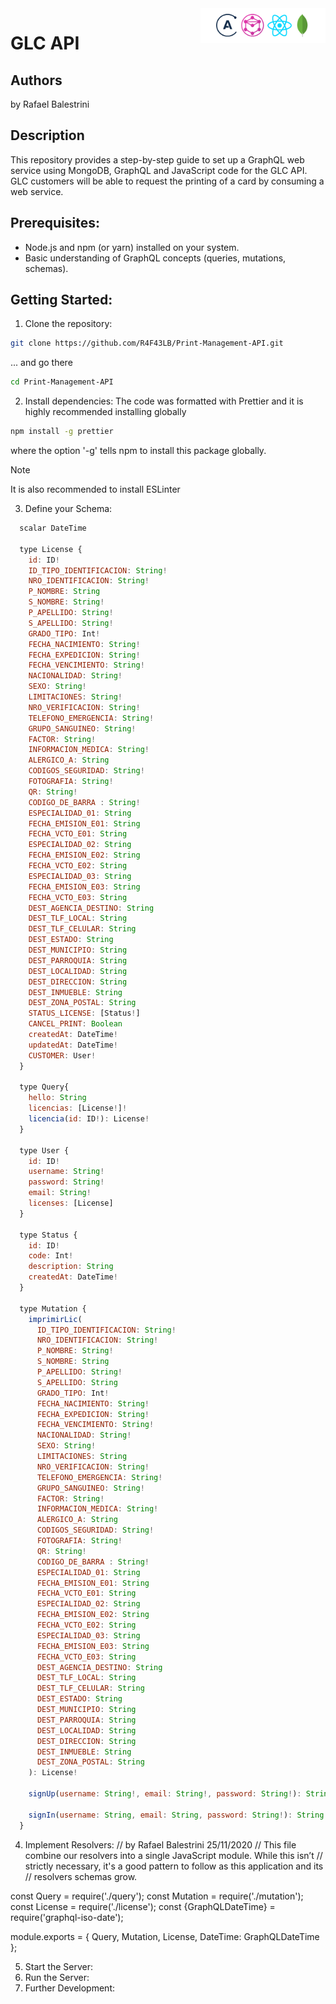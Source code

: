 <img src="cover.png" width="200" align="right" />

# GLC API
Authors
-------

 by Rafael Balestrini

Description
-----------

This repository provides a step-by-step guide to set up a GraphQL web service using MongoDB, GraphQL and JavaScript code for the GLC API. GLC customers will be able to request the printing of a card by consuming a web service.

## Prerequisites:
* Node.js and npm (or yarn) installed on your system. 
* Basic understanding of GraphQL concepts (queries, mutations, schemas).

## Getting Started:
1. Clone the repository:
```bash
git clone https://github.com/R4F43LB/Print-Management-API.git
```
... and go there
```bash
cd Print-Management-API
```
2. Install dependencies:
The code was formatted with Prettier and it is highly recommended installing globally
```bash
npm install -g prettier
```
where the option '-g' tells npm to install this package globally.
> [!NOTE]
> It is also recommended to install ESLinter

3. Define your Schema:
```javascript
  scalar DateTime
  
  type License {
    id: ID!
    ID_TIPO_IDENTIFICACION: String!
    NRO_IDENTIFICACION: String!
    P_NOMBRE: String
    S_NOMBRE: String!
    P_APELLIDO: String!
    S_APELLIDO: String!
    GRADO_TIPO: Int!
    FECHA_NACIMIENTO: String!
    FECHA_EXPEDICION: String!
    FECHA_VENCIMIENTO: String!
    NACIONALIDAD: String!
    SEXO: String!
    LIMITACIONES: String!
    NRO_VERIFICACION: String!
    TELEFONO_EMERGENCIA: String!
    GRUPO_SANGUINEO: String!
    FACTOR: String!
    INFORMACION_MEDICA: String!
    ALERGICO_A: String
    CODIGOS_SEGURIDAD: String!
    FOTOGRAFIA: String!
    QR: String!
    CODIGO_DE_BARRA : String!
    ESPECIALIDAD_01: String
    FECHA_EMISION_E01: String
    FECHA_VCTO_E01: String
    ESPECIALIDAD_02: String
    FECHA_EMISION_E02: String
    FECHA_VCTO_E02: String
    ESPECIALIDAD_03: String
    FECHA_EMISION_E03: String
    FECHA_VCTO_E03: String
    DEST_AGENCIA_DESTINO: String
    DEST_TLF_LOCAL: String
    DEST_TLF_CELULAR: String
    DEST_ESTADO: String
    DEST_MUNICIPIO: String
    DEST_PARROQUIA: String
    DEST_LOCALIDAD: String
    DEST_DIRECCION: String
    DEST_INMUEBLE: String
    DEST_ZONA_POSTAL: String
    STATUS_LICENSE: [Status!]
    CANCEL_PRINT: Boolean
    createdAt: DateTime!
    updatedAt: DateTime!
    CUSTOMER: User!
  }

  type Query{
    hello: String
    licencias: [License!]!
    licencia(id: ID!): License!
  }

  type User {
    id: ID!
    username: String!
    password: String!
    email: String!
    licenses: [License]
  }
  
  type Status {
    id: ID!
    code: Int!
    description: String
    createdAt: DateTime!
  }

  type Mutation {
    imprimirLic(
      ID_TIPO_IDENTIFICACION: String!
      NRO_IDENTIFICACION: String!
      P_NOMBRE: String!
      S_NOMBRE: String
      P_APELLIDO: String!
      S_APELLIDO: String
      GRADO_TIPO: Int!
      FECHA_NACIMIENTO: String!
      FECHA_EXPEDICION: String!
      FECHA_VENCIMIENTO: String!
      NACIONALIDAD: String!
      SEXO: String!
      LIMITACIONES: String
      NRO_VERIFICACION: String!
      TELEFONO_EMERGENCIA: String!
      GRUPO_SANGUINEO: String!
      FACTOR: String!
      INFORMACION_MEDICA: String!
      ALERGICO_A: String
      CODIGOS_SEGURIDAD: String!
      FOTOGRAFIA: String!
      QR: String!
      CODIGO_DE_BARRA : String!
      ESPECIALIDAD_01: String
      FECHA_EMISION_E01: String
      FECHA_VCTO_E01: String
      ESPECIALIDAD_02: String
      FECHA_EMISION_E02: String
      FECHA_VCTO_E02: String
      ESPECIALIDAD_03: String
      FECHA_EMISION_E03: String
      FECHA_VCTO_E03: String
      DEST_AGENCIA_DESTINO: String
      DEST_TLF_LOCAL: String
      DEST_TLF_CELULAR: String
      DEST_ESTADO: String
      DEST_MUNICIPIO: String
      DEST_PARROQUIA: String
      DEST_LOCALIDAD: String
      DEST_DIRECCION: String
      DEST_INMUEBLE: String
      DEST_ZONA_POSTAL: String
    ): License!

    signUp(username: String!, email: String!, password: String!): String!

    signIn(username: String, email: String, password: String!): String!
  }

```
4. Implement Resolvers:
// by Rafael Balestrini 25/11/2020
// This file combine our resolvers into a single JavaScript module. While this isn’t
// strictly necessary, it's a good pattern to follow as this application and its
// resolvers schemas grow.

const Query = require('./query');
const Mutation = require('./mutation');
const License = require('./license');
const {GraphQLDateTime} = require('graphql-iso-date');

module.exports = {
  Query,
  Mutation,
  License,
  DateTime: GraphQLDateTime
};

5. Start the Server:
6. Run the Server:
7. Further Development: 
